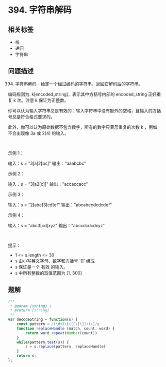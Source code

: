 
# 394. 字符串解码

## 相关标签

- 栈
- 递归
- 字符串

## 问题描述 

394. 字符串解码 - 给定一个经过编码的字符串，返回它解码后的字符串。

编码规则为: k[encoded_string]，表示其中方括号内部的 encoded_string 正好重复 k 次。注意 k 保证为正整数。

你可以认为输入字符串总是有效的；输入字符串中没有额外的空格，且输入的方括号总是符合格式要求的。

此外，你可以认为原始数据不包含数字，所有的数字只表示重复的次数 k ，例如不会出现像 3a 或 2[4] 的输入。

 

示例 1：


输入：s = "3[a]2[bc]"
输出："aaabcbc"


示例 2：


输入：s = "3[a2[c]]"
输出："accaccacc"


示例 3：


输入：s = "2[abc]3[cd]ef"
输出："abcabccdcdcdef"


示例 4：


输入：s = "abc3[cd]xyz"
输出："abccdcdcdxyz"


 

提示：

 * 1 <= s.length <= 30
 * s 由小写英文字母、数字和方括号 '[]' 组成
 * s 保证是一个 有效 的输入。
 * s 中所有整数的取值范围为 [1, 300] 

## 题解


```ts
/**
 * @param {string} s
 * @return {string}
 */
var decodeString = function(s) {
    const pattern = /(\d+)\[([^\[\]]+)\]/g
    function replaceHandle (match, count, word) {
        return word.repeat(Number(count))
    }
    while(pattern.test(s)) {
        s = s.replace(pattern, replaceHandle)
    }
    return s;
};
````